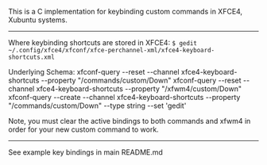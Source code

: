 This is a C implementation for keybinding custom commands in XFCE4, Xubuntu systems.

------------

Where keybinding shortcuts are stored in XFCE4: `$ gedit ~/.config/xfce4/xfconf/xfce-perchannel-xml/xfce4-keyboard-shortcuts.xml`

Underlying Schema:
xfconf-query --reset --channel xfce4-keyboard-shortcuts --property "/commands/custom/<Control><Alt>Down"
xfconf-query --reset --channel xfce4-keyboard-shortcuts --property "/xfwm4/custom/<Control><Alt>Down"
xfconf-query --create --channel xfce4-keyboard-shortcuts --property "/commands/custom/<Control><Alt>Down" --type string --set 'gedit'

Note, you must clear the active bindings to both commands and xfwm4 in order for your new custom command to work.

------------
See example key bindings in main README.md 